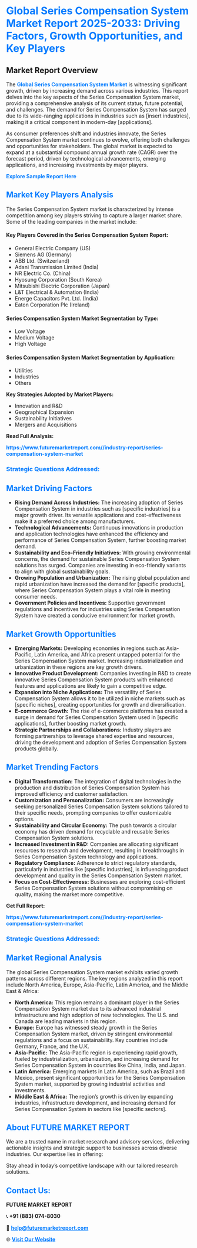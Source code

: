 <h1 style="color: #007BFF;">Global Series Compensation System Market Report 2025-2033: Driving Factors, Growth Opportunities, and Key Players</h1>

<section id="overview">
<h2>Market Report Overview</h2>
<p>The <a href="https://www.futuremarketreport.com//industry-report/series-compensation-system-market" style="color: #007BFF; text-decoration: none;"><strong>Global Series Compensation System Market</strong></a> is witnessing significant growth, driven by increasing demand across various industries. This report delves into the key aspects of the Series Compensation System market, providing a comprehensive analysis of its current status, future potential, and challenges. The demand for Series Compensation System has surged due to its wide-ranging applications in industries such as [insert industries], making it a critical component in modern-day [applications].</p>
<p>As consumer preferences shift and industries innovate, the Series Compensation System market continues to evolve, offering both challenges and opportunities for stakeholders. The global market is expected to expand at a substantial compound annual growth rate (CAGR) over the forecast period, driven by technological advancements, emerging applications, and increasing investments by major players.</p>
</section>

<section id="overview">
<p><a href="https://www.futuremarketreport.com//request-sample/reportId=63041" style="color: #007BFF; text-decoration: none;"><strong>Explore Sample Report Here</strong></a></p>
</section>

<section id="key-players">
<h2 style="color: #007BFF;">Market Key Players Analysis</h2>
<p>The Series Compensation System market is characterized by intense competition among key players striving to capture a larger market share. Some of the leading companies in the market include:</p>
<h4>Key Players Covered in the Series Compensation System Report:</h4>
<ul><li>General Electric Company (US)</li><li>Siemens AG (Germany)</li><li>ABB Ltd. (Switzerland)</li><li>Adani Transmission Limited (India)</li><li>NR Electric Co. (China)</li><li>Hyosung Corporation (South Korea)</li><li>Mitsubishi Electric Corporation (Japan)</li><li>L&amp;T Electrical &amp; Automation (India)</li><li>Energe Capacitors Pvt. Ltd. (India)</li><li>Eaton Corporation Plc (Ireland)</li></ul>
<h4>Series Compensation System Market Segmentation by Type:</h4>
<ul><li>Low Voltage</li><li>Medium Voltage</li><li>High Voltage</li></ul>

<h4>Series Compensation System Market Segmentation by Application:</h4>
<ul><li>Utilities</li><li>Industries</li><li>Others</li></ul>
<p><strong>Key Strategies Adopted by Market Players:</strong></p>
<ul>
<li>Innovation and R&D</li>
<li>Geographical Expansion</li>
<li>Sustainability Initiatives</li>
<li>Mergers and Acquisitions</li>
</ul>
</section>

<section>
<p><strong>Read Full Analysis: </strong></p><a href="https://www.futuremarketreport.com//industry-report/series-compensation-system-market" style="color: #007BFF; text-decoration: none;"><strong>https://www.futuremarketreport.com//industry-report/series-compensation-system-market</strong></a>
<h3 style="color: #007BFF;">Strategic Questions Addressed:</h3>
</section>

<section id="driving-factors">
<h2 style="color: #007BFF;">Market Driving Factors</h2>
<ul>
<li><strong>Rising Demand Across Industries:</strong> The increasing adoption of Series Compensation System in industries such as [specific industries] is a major growth driver. Its versatile applications and cost-effectiveness make it a preferred choice among manufacturers.</li>
<li><strong>Technological Advancements:</strong> Continuous innovations in production and application technologies have enhanced the efficiency and performance of Series Compensation System, further boosting market demand.</li>
<li><strong>Sustainability and Eco-Friendly Initiatives:</strong> With growing environmental concerns, the demand for sustainable Series Compensation System solutions has surged. Companies are investing in eco-friendly variants to align with global sustainability goals.</li>
<li><strong>Growing Population and Urbanization:</strong> The rising global population and rapid urbanization have increased the demand for [specific products], where Series Compensation System plays a vital role in meeting consumer needs.</li>
<li><strong>Government Policies and Incentives:</strong> Supportive government regulations and incentives for industries using Series Compensation System have created a conducive environment for market growth.</li>
</ul>
</section>

<section id="growth-opportunities">
<h2 style="color: #007BFF;">Market Growth Opportunities</h2>
<ul>
<li><strong>Emerging Markets:</strong> Developing economies in regions such as Asia-Pacific, Latin America, and Africa present untapped potential for the Series Compensation System market. Increasing industrialization and urbanization in these regions are key growth drivers.</li>
<li><strong>Innovative Product Development:</strong> Companies investing in R&D to create innovative Series Compensation System products with enhanced features and applications are likely to gain a competitive edge.</li>
<li><strong>Expansion into Niche Applications:</strong> The versatility of Series Compensation System allows it to be utilized in niche markets such as [specific niches], creating opportunities for growth and diversification.</li>
<li><strong>E-commerce Growth:</strong> The rise of e-commerce platforms has created a surge in demand for Series Compensation System used in [specific applications], further boosting market growth.</li>
<li><strong>Strategic Partnerships and Collaborations:</strong> Industry players are forming partnerships to leverage shared expertise and resources, driving the development and adoption of Series Compensation System products globally.</li>
</ul>
</section>

<section id="trending-factors">
<h2 style="color: #007BFF;">Market Trending Factors</h2>
<ul>
<li><strong>Digital Transformation:</strong> The integration of digital technologies in the production and distribution of Series Compensation System has improved efficiency and customer satisfaction.</li>
<li><strong>Customization and Personalization:</strong> Consumers are increasingly seeking personalized Series Compensation System solutions tailored to their specific needs, prompting companies to offer customizable options.</li>
<li><strong>Sustainability and Circular Economy:</strong> The push towards a circular economy has driven demand for recyclable and reusable Series Compensation System solutions.</li>
<li><strong>Increased Investment in R&D:</strong> Companies are allocating significant resources to research and development, resulting in breakthroughs in Series Compensation System technology and applications.</li>
<li><strong>Regulatory Compliance:</strong> Adherence to strict regulatory standards, particularly in industries like [specific industries], is influencing product development and quality in the Series Compensation System market.</li>
<li><strong>Focus on Cost-Effectiveness:</strong> Businesses are exploring cost-efficient Series Compensation System solutions without compromising on quality, making the market more competitive.</li>
</ul>
</section>

<section>
<p><strong>Get Full Report: </strong></p><a href="https://www.futuremarketreport.com//industry-report/series-compensation-system-market" style="color: #007BFF; text-decoration: none;"><strong>https://www.futuremarketreport.com//industry-report/series-compensation-system-market</strong></a>
<h3 style="color: #007BFF;">Strategic Questions Addressed:</h3>
</section>


<section id="regional-analysis">
<h2 style="color: #007BFF;">Market Regional Analysis</h2>
<p>The global Series Compensation System market exhibits varied growth patterns across different regions. The key regions analyzed in this report include North America, Europe, Asia-Pacific, Latin America, and the Middle East & Africa:</p>
<ul>
<li><strong>North America:</strong> This region remains a dominant player in the Series Compensation System market due to its advanced industrial infrastructure and high adoption of new technologies. The U.S. and Canada are leading markets in this region.</li>
<li><strong>Europe:</strong> Europe has witnessed steady growth in the Series Compensation System market, driven by stringent environmental regulations and a focus on sustainability. Key countries include Germany, France, and the U.K.</li>
<li><strong>Asia-Pacific:</strong> The Asia-Pacific region is experiencing rapid growth, fueled by industrialization, urbanization, and increasing demand for Series Compensation System in countries like China, India, and Japan.</li>
<li><strong>Latin America:</strong> Emerging markets in Latin America, such as Brazil and Mexico, present significant opportunities for the Series Compensation System market, supported by growing industrial activities and investments.</li>
<li><strong>Middle East & Africa:</strong> The region’s growth is driven by expanding industries, infrastructure development, and increasing demand for Series Compensation System in sectors like [specific sectors].</li>
</ul>
</section>

<footer>
<h2 style="color: #007BFF;">About FUTURE MARKET REPORT</h2>
<p>We are a trusted name in market research and advisory services, delivering actionable insights and strategic support to businesses across diverse industries. Our expertise lies in offering:</p>

<p>Stay ahead in today’s competitive landscape with our tailored research solutions.</p>

<h2 style="color: #007BFF;">Contact Us:</h2>
<p><strong>FUTURE MARKET REPORT</strong></p>
<p>📞 <strong>+91 (883) 074-8030</strong></p>
<p>📧 <strong><a href="mailto:help@futuremarketreport.com" style="color: #007BFF;">help@futuremarketreport.com</a></strong></p>
<p>🌐 <strong><a href="https://www.futuremarketreport.com/" style="color: #007BFF;">Visit Our Website</a></strong></p>
</footer>